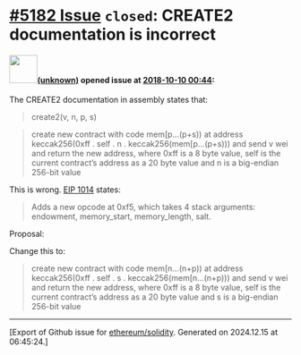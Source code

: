 # [\#5182 Issue](https://github.com/ethereum/solidity/issues/5182) `closed`: CREATE2 documentation is incorrect

#### <img src="(unknown)" width="50">[(unknown)]((unknown)) opened issue at [2018-10-10 00:44](https://github.com/ethereum/solidity/issues/5182):

The CREATE2 documentation in assembly states that:

> create2(v, n, p, s)

> create new contract with code mem[p…(p+s)) at address keccak256(0xff . self . n . keccak256(mem[p…(p+s))) and send v wei and return the new address, where 0xff is a 8 byte value, self is the current contract’s address as a 20 byte value and n is a big-endian 256-bit value

This is wrong. [EIP 1014](https://eips.ethereum.org/EIPS/eip-1014) states: 

> Adds a new opcode at 0xf5, which takes 4 stack arguments: endowment, memory_start, memory_length, salt.

Proposal:

Change this to:

> create new contract with code mem[n…(n+p)) at address keccak256(0xff . self . s . keccak256(mem[n…(n+p))) and send v wei and return the new address, where 0xff is a 8 byte value, self is the current contract’s address as a 20 byte value and s is a big-endian 256-bit value





-------------------------------------------------------------------------------



[Export of Github issue for [ethereum/solidity](https://github.com/ethereum/solidity). Generated on 2024.12.15 at 06:45:24.]
